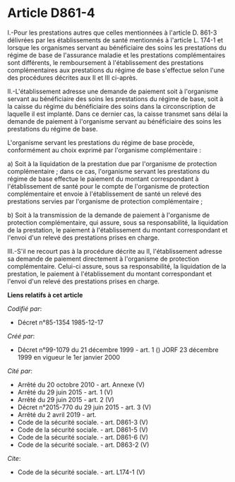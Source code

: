 # Article D861-4

I.-Pour les prestations autres que celles mentionnées à l'article D. 861-3 délivrées par les établissements de santé
mentionnés à l'article L. 174-1 et lorsque les organismes servant au bénéficiaire des soins les prestations du régime de base
de l'assurance maladie et les prestations complémentaires sont différents, le remboursement à l'établissement des prestations
complémentaires aux prestations du régime de base s'effectue selon l'une des procédures décrites aux II et III ci-après. 

II.-L'établissement adresse une demande de paiement soit à l'organisme servant au bénéficiaire des soins les prestations du
régime de base, soit à la caisse du régime du bénéficiaire des soins dans la circonscription de laquelle il est implanté.
Dans ce dernier cas, la caisse transmet sans délai la demande de paiement à l'organisme servant au bénéficiaire des soins les
prestations du régime de base. 

L'organisme servant les prestations du régime de base procède, conformément au choix exprimé par l'organisme
complémentaire : 

a) Soit à la liquidation de la prestation due par l'organisme de protection complémentaire ; dans ce cas, l'organisme servant
les prestations du régime de base effectue le paiement du montant correspondant à l'établissement de santé pour le compte de
l'organisme de protection complémentaire et envoie à l'établissement de santé un relevé des prestations servies par
l'organisme de protection complémentaire ; 

b) Soit à la transmission de la demande de paiement à l'organisme de protection complémentaire, qui assure, sous sa
responsabilité, la liquidation de la prestation, le paiement à l'établissement du montant correspondant et l'envoi d'un
relevé des prestations prises en charge. 

III.-S'il ne recourt pas à la procédure décrite au II, l'établissement adresse sa demande de paiement directement à
l'organisme de protection complémentaire. Celui-ci assure, sous sa responsabilité, la liquidation de la prestation, le
paiement à l'établissement du montant correspondant et l'envoi d'un relevé des prestations prises en charge.

**Liens relatifs à cet article**

_Codifié par_:

  - Décret n°85-1354 1985-12-17

_Créé par_:

  - Décret n°99-1079 du 21 décembre 1999 - art. 1 () JORF 23 décembre 1999 en vigueur le 1er janvier 2000

_Cité par_:

  - Arrêté du 20 octobre 2010 - art. Annexe (V)
  - Arrêté du 29 juin 2015 - art. 1 (V)
  - Arrêté du 29 juin 2015 - art. 2 (V)
  - Décret n°2015-770 du 29 juin 2015 - art. 3 (V)
  - Arrêté du 2 avril 2019 - art.
  - Code de la sécurité sociale. - art. D861-3 (V)
  - Code de la sécurité sociale. - art. D861-5 (V)
  - Code de la sécurité sociale. - art. D861-6 (V)
  - Code de la sécurité sociale. - art. D863-2 (V)

_Cite_:

  - Code de la sécurité sociale. - art. L174-1 (V)
